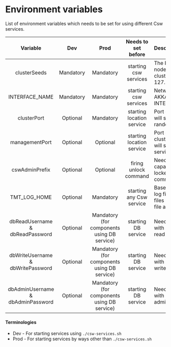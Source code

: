 # Environment variables 

List of environment variables which needs to be set for using different Csw services.

| Variable       | Dev       | Prod      | Needs to set before   | Description               |
| :------------: |:--------: | :-------: | :------------------:  | :------------------------ |
| clusterSeeds   | Mandatory | Mandatory | starting csw services | The Host and port of the seed nodes of cluster, Ex. clusterSeeds=“127.0.0.1:3552, 127.0.0.2:3552”. |
| INTERFACE_NAME  | Mandatory | Mandatory | starting csw services | Network interface in which AKKA cluster is formed, Ex. INTERFACE_NAME=en0. |
| clusterPort    | Optional  | Mandatory | starting location service | Port on which location service will start. For dev default is random portPort. |
| managementPort | Optional  | Optional  | starting location service |  Port on which Akka provided cluster management service will start (if not provided service won’t start) |
| cswAdminPrefix | Optional  | Optional  | firing unlock command | Needed to give admin the capability of unlocking the locked components. (If not set, command will result in no-op) |
| TMT_LOG_HOME   | Optional  | Mandatory | starting any Csw service | Base path of directory to hold log files from TMT apps. (Log files will be generated only if file appender is activated) |
| dbReadUsername & dbReadPassword | Optional | Mandatory (for components using DB service) | starting DB service | Needed to create connection with Database service with read access. |
| dbWriteUsername & dbWritePassword | Optional | Mandatory (for components using DB service) | starting DB service | Needed to create connection with Database service with write access. |
| dbAdminUsername & dbAdminPassword | Optional | Mandatory (for components using DB service) | starting DB service | Needed to create connection with Database service with admin access. |

#### Terminologies
 
* Dev - For starting services using `./csw-services.sh`
* Prod - For starting services by ways other than `./csw-services.sh`